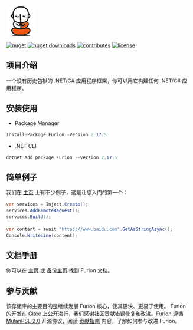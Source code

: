 ![Furion logo](./handbook/static/img/furionlogo_min.png)

[![nuget](https://img.shields.io/nuget/v/Furion.svg?cacheSeconds=10800)](https://www.nuget.org/packages/Furion) [![nuget downloads](https://img.shields.io/badge/downloads-971k+-blue)](https://www.nuget.org/packages/Furion) [![contributes](https://img.shields.io/badge/contributes-159-green)](https://www.nuget.org/packages/Furion) [![license](https://img.shields.io/badge/license-MulanPSL--2.0-orange)](https://gitee.com/dotnetchina/Furion/blob/master/LICENSE)

## 项目介绍

一个没有历史包袱的 .NET/C# 应用程序框架，你可以用它构建任何 .NET/C# 应用程序。

## 安装使用

- Package Manager

```cs
Install-Package Furion -Version 2.17.5
```

- .NET CLI

```cs
dotnet add package Furion --version 2.17.5
```

## 简单例子

我们在 [主页](https://dotnetchina.gitee.io/furion) 上有不少例子，这是让您入门的第一个：

```cs
var services = Inject.Create();
services.AddRemoteRequest();
services.Build();

var content = await "https://www.baidu.com".GetAsStringAsync();
Console.WriteLine(content);
```

## 文档手册

你可以在 [主页](https://furion.pro) 或 [备份主页](https://dotnetchina.gitee.io/furion) 找到 Furion 文档。

## 参与贡献

该存储库的主要目的是继续发展 Furion 核心，使其更快、更易于使用。 Furion 的开发在 [Gitee](https://gitee.com/dotnetchina/Furion) 上公开进行，我们感谢社区贡献错误修复和改进。Furion 遵循 [MulanPSL-2.0](https://gitee.com/dotnetchina/Furion/blob/master/LICENSE) 开源协议，阅读 [贡献指南](https://dotnetchina.gitee.io/furion/docs/contribute) 内容，了解如何参与改进 Furion。
